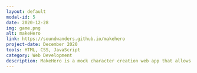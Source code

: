 ```yaml
---
layout: default
modal-id: 5
date: 2020-12-28
img: game.png
alt: makeHero
link: https://soundwanders.github.io/makehero
project-date: December 2020
tools: HTML, CSS, JavaScript
category: Web Development
description: MakeHero is a mock character creation web app that allows the user to select one of 3 heros and set their attributes. 
---
```

